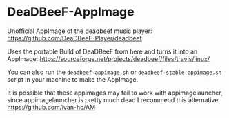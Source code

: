 # DeaDBeeF-AppImage
Unofficial AppImage of the deadbeef music player: https://github.com/DeaDBeeF-Player/deadbeef

Uses the portable Build of DeaDBeeF from here and turns it into an AppImage: https://sourceforge.net/projects/deadbeef/files/travis/linux/

You can also run the `deadbeef-appimage.sh` or `deadbeef-stable-appimage.sh` script in your machine to make the AppImage.

It is possible that these appimages may fail to work with appimagelauncher, since appimagelauncher is pretty much dead I recommend this alternative: https://github.com/ivan-hc/AM

